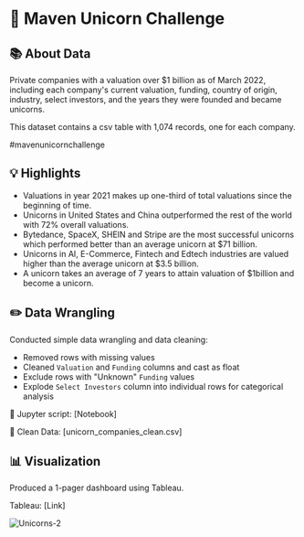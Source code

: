 # 🦄 Maven Unicorn Challenge

## 📚 About Data

Private companies with a valuation over $1 billion as of March 2022, including each company's current valuation, funding, country of origin, industry, select investors, and the years they were founded and became unicorns.

This dataset contains a csv table with 1,074 records, one for each company.

#mavenunicornchallenge

## 💡 Highlights

- Valuations in year 2021 makes up one-third of total valuations since the beginning of time.
- Unicorns in United States and China outperformed the rest of the world with 72% overall valuations.
- Bytedance, SpaceX, SHEIN and Stripe are the most successful unicorns which performed better than an average unicorn at $71 billion.
- Unicorns in AI, E-Commerce, Fintech and Edtech industries are valued higher than the average unicorn at $3.5 billion. 
- A unicorn takes an average of 7 years to attain valuation of $1billion and become a unicorn.

## ✏️ Data Wrangling

Conducted simple data wrangling and data cleaning:
- Removed rows with missing values
- Cleaned `Valuation` and `Funding` columns and cast as float
- Exclude rows with "Unknown" `Funding` values
- Explode `Select Investors` column into individual rows for categorical analysis

📍 Jupyter script: [Notebook]

📍 Clean Data: [unicorn_companies_clean.csv]

## 📊 Visualization

Produced a 1-pager dashboard using Tableau.

Tableau: [Link]

![Unicorns-2](https://user-images.githubusercontent.com/81607668/164443885-986bf154-9884-4312-b7cd-a1e128ee24b2.png)




